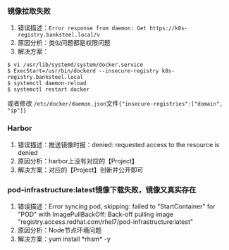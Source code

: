 ### 镜像拉取失败
1. 错误描述：`Error response from daemon: Get https://k8s-registry.banksteel.local/v`
2. 原因分析：类似问题都是权限问题
3. 解决方案：
```
$ vi /usr/lib/systemd/system/docker.service
$ ExecStart=/usr/bin/dockerd --insecure-registry k8s-registry.banksteel.local
$ systemctl daemon-reload
$ systemctl restart docker
```
或者修改 `/etc/docker/daemon.json`文件`{"insecure-registries":["domain", "ip"]}`

### Harbor
1. 错误描述：推送镜像时报：denied: requested access to the resource is denied
2. 原因分析：harbor上没有对应的【Project】
3. 解决方案：对应的【Project】创新并公开即可


### pod-infrastructure:latest镜像下载失败，镜像又真实存在
1. 错误描述：Error syncing pod, skipping: failed to "StartContainer" for "POD" with ImagePullBackOff: Back-off pulling image "registry.access.redhat.com/rhel7/pod-infrastructure:latest"
2. 原因分析：Node节点环境问题
3. 解决方案：yum install \*rhsm\* -y
